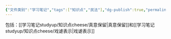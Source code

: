 ```yaml
---
{"文件类别":"学习笔记","tags":["知识点","民法"],"dg-publish":true,"permalink":"/学习笔记studyup/知识点cheese/单方虚伪表示/","dgPassFrontmatter":true,"created":"2024-10-13T21:52:13.749+08:00","updated":"2024-10-23T12:11:26.504+08:00"}
---
```


包括：[[学习笔记studyup/知识点cheese/真意保留\|真意保留]]和[[学习笔记studyup/知识点cheese/戏谑表示\|戏谑表示]]